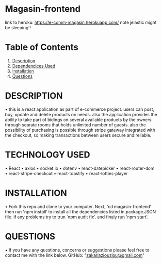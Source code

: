 # Magasin-frontend

link to heroku: https://e-comm-magasin.herokuapp.com/  note jelastic might be sleeping!! 

# Table of Contents

  1. [Description](#Description)
  2. [Dependencices Used](#TechnologyUsed)
  3. [Installation](#Installation) 
  5. [Questions](#Questions)

# DESCRIPTION
• this is a react application as part of e-commerce project. users can post, buy, update and delete products on needs. also the application provides the ability to take part of bidings on several available products by the owners through searate rooms that holds unlimited number of guests. also the possibility of purchasing is possible through stripe gateway integrated with the checkout, so making transactions between users secure and reliable.   

# TECHNOLOGY USED
• React
• axios
• socket.io
• dotenv
• react-datepicker
• react-router-dom
• react-stripe-checkout
• react-toastify
• react-lotties-player


# INSTALLATION
• Fork this repo and clone to your computer. Next, 'cd magasin-frontend' then run 'npm install' to install all the dependencies listed in package.JSON file. if any problems try to trun 'npm audit fix'. and finaly run 'npm start'.


# QUESTIONS
• If you have any questions, concerns or suggestions please feel free to contact me with the link below.
GitHub: "zakariaziouziou@gmail.com"
